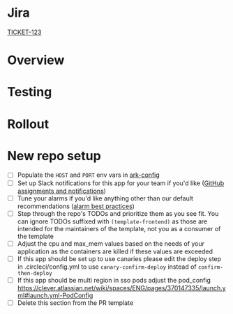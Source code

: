 # Jira

[TICKET-123](https://clever.atlassian.net/browse/TICKET-123)

# Overview

# Testing

# Rollout

# New repo setup

- [ ] Populate the `HOST` and `PORT` env vars in [ark-config](https://github.com/Clever/ark-config)
- [ ] Set up Slack notifications for this app for your team if you'd like ([GitHub assignments and notifications](https://clever.atlassian.net/wiki/spaces/ENG/pages/888897571/GitHub+assignments))
- [ ] Tune your alarms if you'd like anything other than our default recommendations ([alarm best practices](https://clever.atlassian.net/wiki/spaces/~620990898/pages/904036784/Alarm+Best+Practices))
- [ ] Step through the repo's TODOs and prioritize them as you see fit. You can ignore TODOs suffixed with `(template-frontend)` as those are intended for the maintainers of the template, not you as a consumer of the template
- [ ] Adjust the cpu and max_mem values based on the needs of your application as the containers are killed if these values are exceeded
- [ ] If this app should be set up to use canaries please edit the deploy step in .circleci/config.yml to use `canary-confirm-deploy` instead of `confirm-then-deploy`
- [ ] If this app should be multi region in sso pods adjust the pod_config https://clever.atlassian.net/wiki/spaces/ENG/pages/370147335/launch.yml#launch.yml-PodConfig
- [ ] Delete this section from the PR template
